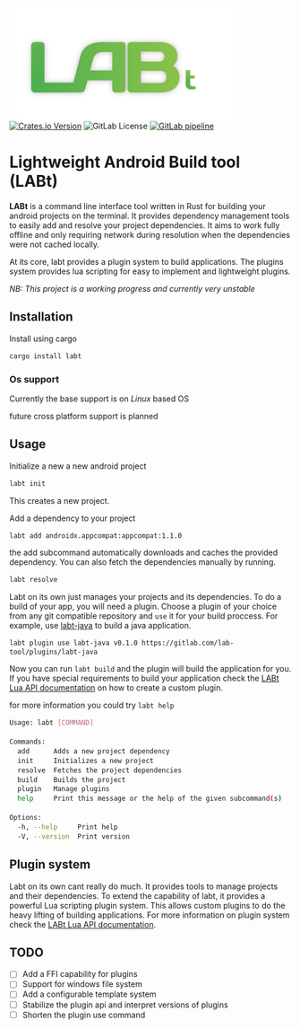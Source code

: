 [![Labt Logo](assets/logo_400x200.png)](https://gitlab.com/lab-tool/labt)
[![Crates.io Version](https://img.shields.io/crates/v/labt?logo=rust)](https://crates.io/crates/labt)
![GitLab License](https://img.shields.io/gitlab/license/lab-tool%2Flabt)
[![GitLab pipeline](https://gitlab.com/lab-tool/labt/badges/main/pipeline.svg)](https://gitlab.com/lab-tool/labt/-/pipelines)

# Lightweight Android Build tool (LABt)
**LABt** is a command line interface tool written in Rust for building your android projects
on the terminal. It provides dependency management tools to easily add and 
resolve your project dependencies. It aims to work fully offline and only
requiring network during resolution when the dependencies were not cached
locally.

At its core, labt provides a plugin system to build applications. The plugins
system provides lua scripting for easy to implement and lightweight plugins.

_NB: This project is a working progress and currently very unstable_

## Installation
Install using cargo

```bash
cargo install labt
```

### Os support
Currently the base support is on *Linux* based OS

future cross platform support is planned

## Usage
Initialize a new a new android project

```bash
labt init
```
This creates a new project. 


Add a dependency to your project

```bash 
labt add androidx.appcompat:appcompat:1.1.0
```
the add subcommand automatically downloads and caches the provided dependency.
You can also fetch the dependencies manually by running.

```bash
labt resolve
```

Labt on its own just manages your projects and its dependencies. To do a build of your app, 
you will need a plugin. Choose a plugin of your choice from any git compatible repository
and `use` it for your build proccess. For example, use [labt-java](https://gitlab.com/lab-tool/plugins/labt-java)
to build a java application.

```
labt plugin use labt-java v0.1.0 https://gitlab.com/lab-tool/plugins/labt-java
```

Now you can run `labt build` and the plugin will build the application for you. If you have special 
requirements to build your application check the [LABt Lua API documentation](doc/LuaAPI.md) on how to
create a custom plugin.

for more information you could try `labt help`

```bash
Usage: labt [COMMAND]

Commands:
  add      Adds a new project dependency
  init     Initializes a new project
  resolve  Fetches the project dependencies
  build    Builds the project
  plugin   Manage plugins
  help     Print this message or the help of the given subcommand(s)

Options:
  -h, --help     Print help
  -V, --version  Print version

```

## Plugin system
Labt on its own cant really do much. It provides tools to manage projects and their
dependencies. To extend the capability of labt, it provides a powerful Lua scripting
plugin system. This allows custom plugins to do the heavy lifting of building applications.
For more information on plugin system check the [LABt Lua API documentation](doc/LuaAPI.md).

## TODO
- [ ] Add a FFI capability for plugins
- [ ] Support for windows file system
- [ ] Add a configurable template system
- [ ] Stabilize the plugin api and interpret versions of plugins
- [ ] Shorten the plugin use command
